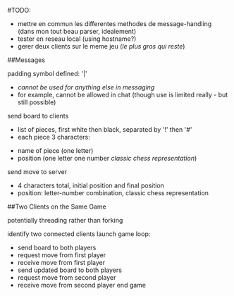 
#TODO:

- mettre en commun les differentes methodes de message-handling (dans mon tout beau parser, idealement)
- tester en reseau local (using hostname?)
- gerer deux clients sur le meme jeu (_le plus gros qui reste_)

##Messages

padding symbol defined: '|'
- _cannot be used for anything else in messaging_
- for example, cannot be allowed in chat (though use is limited really - but still possible)

send board to clients
- list of pieces, first white then black, separated by '!' then '#'
- each piece 3 characters:
* name of piece (one letter)
* position (one letter one number _classic chess representation_)

send move to server
- 4 characters total, initial position and final position
- position: letter-number combination, classic chess representation

##Two Clients on the Same Game

potentially threading rather than forking

identify two connected clients
launch game
loop:
- send board to both players
- request move from first player
- receive move from first player
- send updated board to both players
- request move from second player
- receive move from second player
end game
